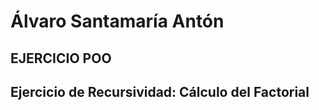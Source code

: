 # Álvaro Santamaría Antón

## EJERCICIO POO


## Ejercicio de Recursividad: Cálculo del Factorial



